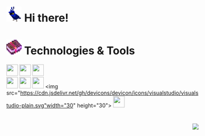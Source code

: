 <h1><img src="minecraft-blue.gif" width="40" height="40"> Hi there!</h1> 

<h1><img src="minecraft-enchanted-book.gif" width="40" height="40"> Technologies & Tools</h1>

<img src="https://cdn.jsdelivr.net/gh/devicons/devicon/icons/react/react-original.svg"           width="30" height="30"></img>
<img src="https://cdn.jsdelivr.net/gh/devicons/devicon/icons/javascript/javascript-original.svg" width="30" height="30"></img>
<img src="https://cdn.jsdelivr.net/gh/devicons/devicon/icons/typescript/typescript-original.svg" width="30" height="30"></img>        
<img src="https://cdn.jsdelivr.net/gh/devicons/devicon/icons/csharp/csharp-original.svg"         width="30" height="30"></img>
<img src="https://cdn.jsdelivr.net/gh/devicons/devicon/icons/dotnetcore/dotnetcore-original.svg" width="30" height="30"></img>
<img src="https://cdn.jsdelivr.net/gh/devicons/devicon/icons/postgresql/postgresql-original.svg" width="30" height="30"></img>
<img src="https://cdn.jsdelivr.net/gh/devicons/devicon/icons/visualstudio/visualstudio-plain.svg"width="30" height="30"></img>
<img src="https://cdn.jsdelivr.net/gh/devicons/devicon/icons/vscode/vscode-original.svg"         width="30" height="30"></img>
<!-- <img src="https://cdn.jsdelivr.net/gh/devicons/devicon/icons/docker/docker-original.svg" width="30" height="30" align="center"></img> -->
###
  #
  
<div align="right"> 
    <a href="https://t.me/viaside" target="_blank"><img src="https://img.shields.io/badge/-Telegram-125999?style=for-the-badge&logo=telegram&logoColor=white" /></a>
</div>
